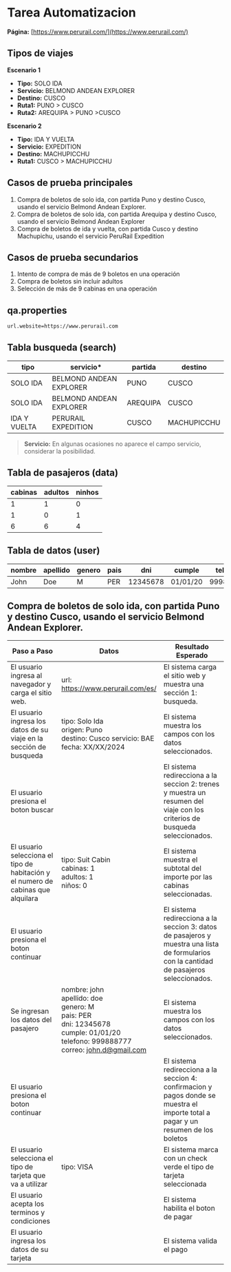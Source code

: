 # Tarea Automatizacion

**Página:** [https://www.perurail.com/](https://www.perurail.com/)

## Tipos de viajes

**Escenario 1**
- **Tipo:** SOLO IDA
- **Servicio:** BELMOND ANDEAN EXPLORER
- **Destino:** CUSCO
- **Ruta1:** PUNO > CUSCO
- **Ruta2:** AREQUIPA > PUNO >CUSCO

**Escenario 2**
- **Tipo:** IDA Y VUELTA
- **Servicio:** EXPEDITION
- **Destino:** MACHUPICCHU
- **Ruta1:** CUSCO > MACHUPICCHU

## Casos de prueba principales

1. Compra de boletos de solo ida, con partida Puno y destino Cusco, usando el servicio Belmond Andean Explorer.
2. Compra de boletos de solo ida,  con partida Arequipa y destino Cusco, usando el servicio Belmond Andean Explorer
3. Compra de boletos de ida y vuelta, con partida Cusco y destino Machupichu, usando el servicio PeruRail Expedition

## Casos de prueba secundarios

1. Intento de compra de más de 9 boletos en una operación
2. Compra de boletos sin incluir adultos
3. Selección de más de 9 cabinas en una operación

## qa.properties

```bash
url.website=https://www.perurail.com
```

## Tabla busqueda (search)

| tipo         | servicio*               | partida  | destino     |
|--------------|-------------------------|----------|-------------|
| SOLO IDA     | BELMOND ANDEAN EXPLORER | PUNO     | CUSCO       |
| SOLO IDA     | BELMOND ANDEAN EXPLORER | AREQUIPA | CUSCO       |
| IDA Y VUELTA | PERURAIL EXPEDITION     | CUSCO    | MACHUPICCHU |

> **Servicio:** En algunas ocasiones no aparece el campo servicio, considerar la posibilidad.

## Tabla de pasajeros (data)

| cabinas | adultos | ninhos |
|---------|---------|--------|
| 1       | 1       | 0      |
| 1       | 0       | 1      |
| 6       | 6       | 4      |

## Tabla de datos (user)

| nombre | apellido | genero | pais | dni      | cumple   | telefono  | correo           |
|--------|----------|--------|------|----------|----------|-----------|------------------|
| John   | Doe      | M      | PER  | 12345678 | 01/01/20 | 999888777 | john.d@gmail.com |

## Compra de boletos de solo ida, con partida Puno y destino Cusco, usando el servicio Belmond Andean Explorer.

| Paso a Paso                                                                      | Datos                                                                                                                                                                | Resultado Esperado                                                                                                                        |
|----------------------------------------------------------------------------------|----------------------------------------------------------------------------------------------------------------------------------------------------------------------|-------------------------------------------------------------------------------------------------------------------------------------------|
| El usuario ingresa al navegador y carga el sitio web.                            | url: https://www.perurail.com/es/                                                                                                                                    | El sistema carga el sitio web y muestra una sección 1: busqueda.                                                                          |
| El usuario ingresa los datos de su viaje en la sección de busqueda               | tipo: Solo Ida <br/> origen: Puno <br/>destino: Cusco servicio: BAE <br/> fecha: XX/XX/2024                                                                          | El sistema muestra los campos con los datos seleccionados.                                                                                |
| El usuario presiona el boton buscar                                              |                                                                                                                                                                      | El sistema redirecciona a la seccion 2: trenes y muestra un resumen del viaje con los criterios de busqueda seleccionados.                |
| El usuario selecciona el tipo de habitación y el numero de cabinas que alquilara | tipo: Suit Cabin <br/> cabinas: 1 <br/> adultos: 1 <br/> niños: 0                                                                                                    | El sistema muestra el subtotal del importe por las cabinas seleccionadas.                                                                 |
| El usuario presiona el boton continuar                                           |                                                                                                                                                                      | El sistema redirecciona a la seccion 3: datos de pasajeros y muestra una lista de formularios con la cantidad de pasajeros seleccionados. |
| Se ingresan los datos del pasajero                                               | nombre: john <br/> apellido: doe <br/> genero: M <br/> pais: PER <br/> dni: 12345678 <br/> cumple: 01/01/20 <br/> telefono: 999888777 <br/> correo: john.d@gmail.com | El sistema muestra los campos con los datos seleccionados.                                                                                |
| El usuario presiona el boton continuar                                           |                                                                                                                                                                      | El sistema redirecciona a la seccion 4: confirmacion y pagos donde se muestra el importe total a pagar y un resumen de los boletos        |
| El usuario selecciona el tipo de tarjeta que va a utilizar                       | tipo: VISA                                                                                                                                                           | El sistema marca con un check verde el tipo de tarjeta seleccionada                                                                       |
| El usuario acepta los terminos y condiciones                                     |                                                                                                                                                                      | El sistema habilita el boton de pagar                                                                                                     |
| El usuario ingresa los datos de su tarjeta                                       |                                                                                                                                                                      | El sistema valida el pago                                                                                                                 |
